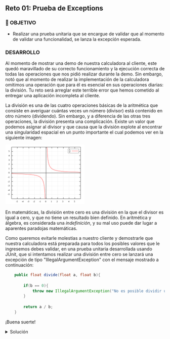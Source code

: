 ## Reto 01: Prueba de Exceptions

### 🎯 OBJETIVO

- Realizar una prueba unitaria que se encargue de validar que al momento de validar una funcionalidad, se lanza la excepción esperada.

### DESARROLLO

Al momento de mostrar una demo de nuestra calculadora al cliente, este quedó maravillado de su correcto funcionamiento y la ejecución correcta de todas las operaciones que nos pidió realizar durante la demo. Sin embargo, notó que al momento de realizar la implementación de la calculadora omitimos una operación que para él es esencial en sus operaciones diarias: la división. Tu reto será arreglar este terrible error que hemos cometido al entregar una aplicación incompleta al cliente.

La división es una de las cuatro operaciones básicas de la aritmética que consiste en averiguar cuántas veces un número (divisor) está contenido en otro número (dividendo). Sin embargo, y a diferencia de las otras tres operaciones, la división presenta una complicación. Existe un valor que podemos asignar al divisor y que causa que la división explote al encontrar una singularidad espacial en un punto importante el cual podemos ver en la siguiente imagen:

![imagen](img/img_01.png)


En matemáticas, la división entre cero es una división en la que el divisor es igual a cero, y que no tiene un resultado bien definido. En aritmética y álgebra, es considerada una *indefinición*, y su mal uso puede dar lugar a aparentes paradojas matemáticas.

Como queremos evitarle molestias a nuestro cliente y demostrarle que nuestra calculadora está preparada para todos los posibles valores que le ingresemos debes validar, en una prueba unitaria desarrollada usando JUnit, que si intentamos realizar una división entre cero se lanzará una excepción de tipo "IllegalArgumentException" con el mensaje mostrado a continuación:


```java
    public float divide(float a, float b){

        if(b == 0){
            throw new IllegalArgumentException("No es posible dividir un valor entre 0");
        }

        return a / b;
    }
```

¡Buena suerte!


<details>
  <summary>Solución</summary>

Agregamos el método de prueba en la clase `CalculadoraTest` siguiendo la misma estructura que para el resto de los métodos:

```java

  @Test
  @DisplayName("Prueba división")
  void divideTest() {
    
  }
```

La solución al reto puede hacerse de dos formas. En la primera debemos hacerlo en dos pasos. Primero, usamos el método `assertThrows` para indicar que esperamos que la invocación al método `divide` lance una excepción. Este método recibe dos parámetros, en el primero debemos indicar la clase de la excepción. En el segundo parámetro usaremos una función lambda para realizar la invocación al método que estamos probando. El llamado a `assertThrows` regresará la excepción lanzada por el método:

```java
  @Test
  @DisplayName("Prueba división")
  void divideTest() {
  
    Throwable exception = assertThrows(IllegalArgumentException.class, () -> calculadora.divide(100, 0));

 }
```

El segundo paso consiste en obtener el mensaje (el texto) de la excepción para comprobar que es el mismo texto que estamos esperando. Por lo que la prueba completa queda de la siguiente forma:

```java
    @Test
    @DisplayName("Prueba división")
    void divideTest() {
        Throwable exception = assertThrows(IllegalArgumentException.class, () -> calculadora.divide(100, 0));

        assertEquals("No es posible dividir un valor entre 0", exception.getMessage());
    }
```

La segunda forma de implementar la solución nos permite usar una versión sobrecargada de `assertThrows` que recibe como tercer parámetro el mensaje que estamos esperando obtener:

```java
    @Test
    @DisplayName("Prueba división")
    void divideTest() {
        assertThrows(IllegalArgumentException.class, () -> calculadora.divide(100, 0), "No es posible dividir un valor entre 0");
    }
```

Al ejecutar la prueba anterior debes obtener el siguiente mensaje indicando que la prueba fue satisfactoria y que el cliente finalmente nos pagará por nuestra aplicación:

![imagen](img/img_02.png)


</details>